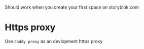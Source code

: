 Should work when you create your first space on storyblok.com

# Https proxy

Use `Caddy proxy` as an devlopment https proxy
